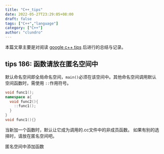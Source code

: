 ```yaml
---
title: "C++_tips"
date: 2022-05-27T23:29:05+08:00
draft: false
tags: ["C++","language"]
category: ["C++"]
author: "clundro"
---
```


本篇文章主要是对阅读 [google c++ tips](https://abseil.io/tips/) 后进行的总结与记录。

## tips 186: 函数请放在匿名空间中

默认命名空间即全局命名空间，`main()`必须在该空间中。其他命名空间调用默认空间函数时，需使用 `::`作用符号。

```cpp
void func1();
namespace a{
  void func2(){
    ::func1();
  }
}
void func1(){}
```

当新加一个函数时，默认让它成为调用的.cc文件中的非成员函数。
如果有别的选择时，请放在匿名空间吧。

匿名空间中添加函数